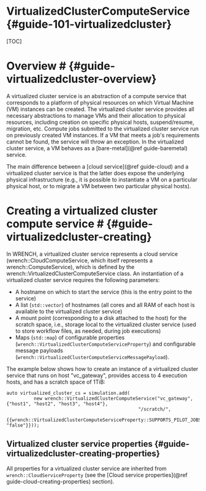 VirtualizedClusterComputeService                        {#guide-101-virtualizedcluster}
============


[TOC]

# Overview #            {#guide-virtualizedcluster-overview}

A virtualized cluster service is an abstraction of
a compute service that
corresponds to a platform of physical resources on which Virtual Machine
(VM) instances can be created.  The virtualized cluster service provides
all necessary abstractions to manage VMs and their allocation to physical
resources, including creation on specific physical hosts, suspend/resume,
migration, etc. Compute jobs submitted to the virtualized cluster service
run on previously created VM instances.  If a VM that meets a job's
requirements cannot be found, the service will throw an exception.  In the
virtualized cluster service, a VM behaves as a [bare-metal](@ref guide-baremetal) 
service.


The main difference between a [cloud service](@ref guide-cloud) and 
a virtualized cluster service is that the latter does expose the 
underlying physical infrastructure (e.g., it is possible to instantiate 
a VM on a particular physical host, or to migrate a VM between two 
particular physical hosts).


# Creating a virtualized cluster compute service #        {#guide-virtualizedcluster-creating}

In WRENCH, a virtualized cluster service represents a cloud service (wrench::CloudComputeService,
which itself represents a wrench::ComputeService), 
which is defined by the wrench::VirtualizedClusterComputeService class. An instantiation of a
virtualized cluster service requires the following parameters:

- A hostname on which to start the service (this is the entry point to the service)
- A list (`std::vector`) of hostnames (all cores and all RAM of each host is available to the virtualized cluster service) 
- A mount point (corresponding to a disk attached to the host) for the scratch space, i.e., storage local to the virtualized cluster service (used to store
  workflow files, as needed, during job executions)  
- Maps (`std::map`) of configurable properties (`wrench::VirtualizedClusterComputeServiceProperty`) and configurable message
  payloads (`wrench::VirtualizedClusterComputeServiceMessagePayload`).

The example below shows how to create an instance of a virtualized cluster service 
that runs on host "vc_gateway", provides access to 4 execution hosts, and has a scratch 
space of 1TiB:

~~~~~~~~~~~~~{.cpp}
auto virtualized_cluster_cs = simulation.add(
          new wrench::VirtualizedClusterComputeService("vc_gateway", {"host1", "host2", "host3", "host4"}, 
                                                "/scratch/",
                                                {{wrench::VirtualizedClusterComputeServiceProperty::SUPPORTS_PILOT_JOBS, "false"}}));
~~~~~~~~~~~~~

## Virtualized cluster service properties             {#guide-virtualizedcluster-creating-properties}

All properties for a virtualized cluster service are inherited from `wrench::CloudServiceProperty` 
(see the [Cloud service properties](@ref guide-cloud-creating-properties) section).


